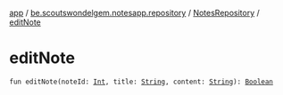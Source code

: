 [app](../../index.md) / [be.scoutswondelgem.notesapp.repository](../index.md) / [NotesRepository](index.md) / [editNote](./edit-note.md)

# editNote

`fun editNote(noteId: `[`Int`](https://kotlinlang.org/api/latest/jvm/stdlib/kotlin/-int/index.html)`, title: `[`String`](https://kotlinlang.org/api/latest/jvm/stdlib/kotlin/-string/index.html)`, content: `[`String`](https://kotlinlang.org/api/latest/jvm/stdlib/kotlin/-string/index.html)`): `[`Boolean`](https://kotlinlang.org/api/latest/jvm/stdlib/kotlin/-boolean/index.html)